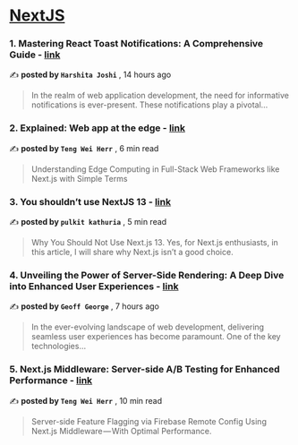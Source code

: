 
<h1><a href=https://medium.com/tag/nextjs/recommended target="_blank" rel="noopener noreferrer">NextJS</a></h1>
<h3>1. Mastering React Toast Notifications: A Comprehensive Guide - <a href=https://medium.com/@tharshita13/mastering-react-toast-notifications-a-comprehensive-guide-92f5bb2c5179?source=tag_recommended_feed---------0-84----------nextjs----------3c16ba23_2746_4745_92c9_a56bec2e1122------- target="_blank" rel="noopener noreferrer">link</a></h3>

✍️ **posted by `Harshita Joshi`** <date> , 14 hours ago</date>

<blockquote>In the realm of web application development, the need for informative notifications is ever-present. These notifications play a pivotal…</blockquote>

<h3>2. Explained: Web app at the edge - <a href=https://medium.com/gitconnected/explained-web-app-at-the-edge-fb391985a0a5?source=tag_recommended_feed---------1-107----------nextjs----------3c16ba23_2746_4745_92c9_a56bec2e1122------- target="_blank" rel="noopener noreferrer">link</a></h3>

✍️ **posted by `Teng Wei Herr`** <date> , 6 min read</date>

<blockquote>Understanding Edge Computing in Full-Stack Web Frameworks like Next.js with Simple Terms</blockquote>

<h3>3. You shouldn’t use NextJS 13 - <a href=https://medium.com/web-developer/you-shouldnt-use-nextjs-13-ecd0d1aacfdf?source=tag_recommended_feed---------2-85----------nextjs----------3c16ba23_2746_4745_92c9_a56bec2e1122------- target="_blank" rel="noopener noreferrer">link</a></h3>

✍️ **posted by `pulkit kathuria`** <date> , 5 min read</date>

<blockquote>Why You Should Not Use Next.js 13. Yes, for Next.js enthusiasts, in this article, I will share why Next.js isn’t a good choice.</blockquote>

<h3>4. Unveiling the Power of Server-Side Rendering: A Deep Dive into Enhanced User Experiences - <a href=https://medium.com/@geoff.george.thommana/unveiling-the-power-of-server-side-rendering-a-deep-dive-into-enhanced-user-experiences-e901aa336057?source=tag_recommended_feed---------3-84----------nextjs----------3c16ba23_2746_4745_92c9_a56bec2e1122------- target="_blank" rel="noopener noreferrer">link</a></h3>

✍️ **posted by `Geoff George`** <date> , 7 hours ago</date>

<blockquote>In the ever-evolving landscape of web development, delivering seamless user experiences has become paramount. One of the key technologies…</blockquote>

<h3>5. Next.js Middleware: Server-side A/B Testing for Enhanced Performance - <a href=https://medium.com/gitconnected/next-js-middleware-server-side-a-b-testing-for-enhanced-performance-f13ed0aa0b40?source=tag_recommended_feed---------4-107----------nextjs----------3c16ba23_2746_4745_92c9_a56bec2e1122------- target="_blank" rel="noopener noreferrer">link</a></h3>

✍️ **posted by `Teng Wei Herr`** <date> , 10 min read</date>

<blockquote>Server-side Feature Flagging via Firebase Remote Config Using Next.js Middleware — With Optimal Performance.</blockquote>

